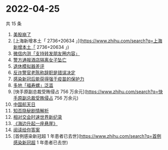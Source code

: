 # 2022-04-25

共 15 条

<!-- BEGIN ZHIHUSEARCH -->
<!-- 最后更新时间 Mon Apr 25 2022 08:32:01 GMT+0800 (China Standard Time) -->
1. [美股崩了](https://www.zhihu.com/search?q=美股崩了)
1. [上海新增本土「 2736+20634 」](https://www.zhihu.com/search?q=上海新增本土「 2736+20634 」)
1. [微信内测「支持转发朋友圈内容」](https://www.zhihu.com/search?q=微信内测「支持转发朋友圈内容」)
1. [警方通报酒店隔离女子坠亡](https://www.zhihu.com/search?q=警方通报酒店隔离女子坠亡)
1. [退休模拟器差评](https://www.zhihu.com/search?q=退休模拟器差评)
1. [反诈警官老陈称辞职是错误决定](https://www.zhihu.com/search?q=反诈警官老陈称辞职是错误决定)
1. [感染新冠后能获得强于疫苗的保护力](https://www.zhihu.com/search?q=感染新冠后能获得强于疫苗的保护力)
1. [多地「福寿螺」泛滥](https://www.zhihu.com/search?q=多地「福寿螺」泛滥)
1. [快手原副总裁受贿侵占 756 万余元](https://www.zhihu.com/search?q=快手原副总裁受贿侵占 756 万余元)
1. [中国航天日](https://www.zhihu.com/search?q=中国航天日)
1. [知否隐秘剧情解析](https://www.zhihu.com/search?q=知否隐秘剧情解析)
1. [相对交会时速世界新纪录](https://www.zhihu.com/search?q=相对交会时速世界新纪录)
1. [《海边升起一座悬崖》](https://www.zhihu.com/search?q=《海边升起一座悬崖》)
1. [阅读给你答案](https://www.zhihu.com/search?q=阅读给你答案)
1. [首例感染新冠超 1 年患者已去世](https://www.zhihu.com/search?q=首例感染新冠超 1 年患者已去世)
<!-- END ZHIHUSEARCH -->
